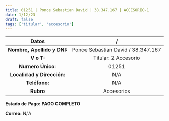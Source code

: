 ```yaml
---
title: 01251 | Ponce Sebastian David | 38.347.167 | ACCESORIO-1
date: 1/12/23
draft: false
tags: ['titular', 'accesorio']
---
```


|          **Datos**          |                  /                 |
|:---------------------------:|:----------------------------------:|
| **Nombre, Apellido y DNI:** | Ponce Sebastian David / 38.347.167 |
|          **V o T:**         |        Titular: 2 Accesorio        |
|      **Numero Único:**      |                01251               |
|  **Localidad y Dirección:** |                 N/A                |
|        **Teléfono:**        |                 N/A                |
|          **Rubro**          |             Accesorios             |

**Estado de Pago:** **PAGO COMPLETO**

**Correo:** N/A
